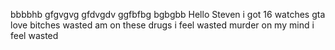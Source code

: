 bbbbhb
gfgvgvg
gfdvgdv
ggfbfbg
bgbgbb
Hello Steven
i got 16 watches
gta love bitches wasted am on these drugs i feel wasted
murder on my mind i feel wasted

